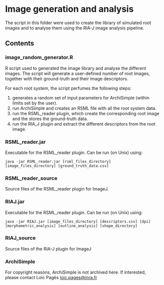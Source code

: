 # Image generation and analysis

The script in this folder were used to create the library of simulated root images and to analyse them using the RIA-J image analysis pipeline. 

## Contents



### image_random_generator.R

R script used to generated the image library and analyse the different images. The script will generate a user-defined number of root images, together with their ground-truth and their image descriptors. 

For each root system, the script perfumes the following steps:

1.  generates a random set of input parameters for ArchiSimple (within  limits set by the user). 
2. run ArchiSimple and creates an RSML file with all the root system data. 
3. run the RSML_reader plugin, which create the corresponding root image and the stores the ground-truth data. 
4. run the RIA_J plugin and extract the different descriptors from the root image.

### RSML_reader.jar

Executable for the RSML_reader plugin. Can be run (on Unix) using:

	java -jar RSML_reader.jar [rsml_files_directory] [image_files_directory] [ground_truth_data.csv]
	
### RSML_reader_source

Source files of the RSML_reader plugin for ImageJ.

### RIAJ.jar

Executable for the RSML_reader plugin. Can be run (on Unix) using:

	java -jar RIAJ.jar [image_files_directory] [descriptors.csv] [dpi] [morphometric_analysis] [outline_analysis] [shape_directory]
	

### RIAJ_source

Source files of the RIA-J plugin for ImageJ


### ArchiSimple

For copyright reasons, ArchiSimple is not archived here. If interested, please contact Loïc Pagès [loic.pages@inra.fr]()